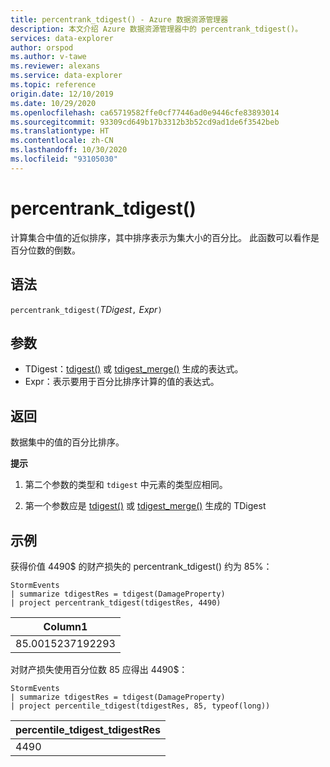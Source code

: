 ```yaml
---
title: percentrank_tdigest() - Azure 数据资源管理器
description: 本文介绍 Azure 数据资源管理器中的 percentrank_tdigest()。
services: data-explorer
author: orspod
ms.author: v-tawe
ms.reviewer: alexans
ms.service: data-explorer
ms.topic: reference
origin.date: 12/10/2019
ms.date: 10/29/2020
ms.openlocfilehash: ca65719582ffe0cf77446ad0e9446cfe83893014
ms.sourcegitcommit: 93309cd649b17b3312b3b52cd9ad1de6f3542beb
ms.translationtype: HT
ms.contentlocale: zh-CN
ms.lasthandoff: 10/30/2020
ms.locfileid: "93105030"
---
```

# <a name="percentrank_tdigest"></a>percentrank_tdigest()

计算集合中值的近似排序，其中排序表示为集大小的百分比。
此函数可以看作是百分位数的倒数。

## <a name="syntax"></a>语法

`percentrank_tdigest(`*TDigest*`,` *Expr*`)`

## <a name="arguments"></a>参数

* TDigest：[tdigest()](tdigest-aggfunction.md) 或 [tdigest_merge()](tdigest-merge-aggfunction.md) 生成的表达式。
* Expr：表示要用于百分比排序计算的值的表达式。

## <a name="returns"></a>返回

数据集中的值的百分比排序。

**提示**

1) 第二个参数的类型和 `tdigest` 中元素的类型应相同。

2) 第一个参数应是 [tdigest()](tdigest-aggfunction.md) 或 [tdigest_merge()](tdigest-merge-aggfunction.md) 生成的 TDigest

## <a name="examples"></a>示例

获得价值 4490$ 的财产损失的 percentrank_tdigest() 约为 85%：

<!-- csl: https://help.kusto.chinacloudapi.cn:443/Samples -->
```kusto
StormEvents
| summarize tdigestRes = tdigest(DamageProperty)
| project percentrank_tdigest(tdigestRes, 4490)

```

|Column1|
|---|
|85.0015237192293|


对财产损失使用百分位数 85 应得出 4490$：

<!-- csl: https://help.kusto.chinacloudapi.cn:443/Samples -->
```kusto
StormEvents
| summarize tdigestRes = tdigest(DamageProperty)
| project percentile_tdigest(tdigestRes, 85, typeof(long))

```

|percentile_tdigest_tdigestRes|
|---|
|4490|
